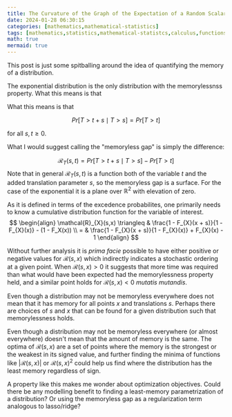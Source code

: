 ```yaml
---
title: The Curvature of the Graph of the Expectation of a Random Scalar
date: 2024-01-28 06:30:15
categories: [mathematics,mathematical-statistics]
tags: [mathematics,statistics,mathematical-statistcs,calculus,functions,random-variable,random-element,random-scalar,exponential-distribution,memorylessness,memoryless-gap]
math: true
mermaid: true
---
```


This post is just some spitballing around the idea of quantifying the memory of a distribution.

The exponential distribution is the only distribution with the memorylessnss property. What this means is that 

What this means is that 

$$Pr[T > t + s \mid T > s] = Pr[T > t]$$

for all $s,t \geq 0$. 

What I would suggest calling the "memoryless gap" is simply the difference:

$$\mathcal{R}_T(s,t) = Pr[T > t + s \mid T > s] - Pr[T > t]$$
Note that in general $\mathcal{R}_{T}(s,t)$ is a function both of the variable $t$ and the added translation parameter $s$, so the memoryless gap is a surface. For the case of the exponential it is a plane over $\mathbb{R}^2$ with elevation of zero.

As it is defined in terms of the excedence probabilites, one primarily needs to know a cumulative distribution function for the variable of interest.
$$
\begin{align}
	\mathcal{R}_{X}(s,x) \triangleq &  \frac{1 - F_{X}(x + s)}{1 - F_{X}(x)} - (1 - F_X(x)) \\
	= & \frac{1 - F_{X}(x + s)}{1 - F_{X}(x)} + F_{X}(x) - 1 
\end{align}
$$

Without further analysis it is *prima facie* possible to have either positive or negative values for $\mathcal{R}(s,x)$ which indirectly indicates a stochastic ordering at a given point. When $\mathcal{R}(s,x) > 0$ it suggests that more time was required than what would have been expected had the memorylessness property held, and a similar point holds for $\mathcal{R}(s,x) < 0$ *mutatis mutandis*.

Even though a distribution may not be memoryless everywhere does not mean that it has memory for all points $x$ and translations $s$. Perhaps there are choices of $s$ and $x$ that can be found for a given distribution such that memorylessness holds.

Even though a distribution may not be memoryless everywhere (or almost everywhere) doesn't mean that the amount of memory is the same. The optima of $\mathcal{R}(s,x)$ are a set of points where the memory is the strongest or the weakest in its signed value, and further finding the minima of functions like $|\mathcal{R}(s,x) |$ or $\mathcal{R}(s,x)^2$ could help us find where the distribution has the least memory regardless of sign.

A property like this makes me wonder about optimization objectives. Could there be any modelling benefit to finding a least-memory parametrization of a distribution? Or using the memoryless gap as a regularization term analogous to lasso/ridge?
